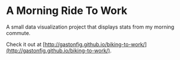 # A Morning Ride To Work

A small data visualization project that displays stats from my morning commute.

Check it out at [http://gastonfig.github.io/biking-to-work/](http://gastonfig.github.io/biking-to-work/).